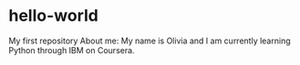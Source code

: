 # hello-world
My first repository
About me: My name is Olivia and I am currently learning Python through IBM on Coursera.
